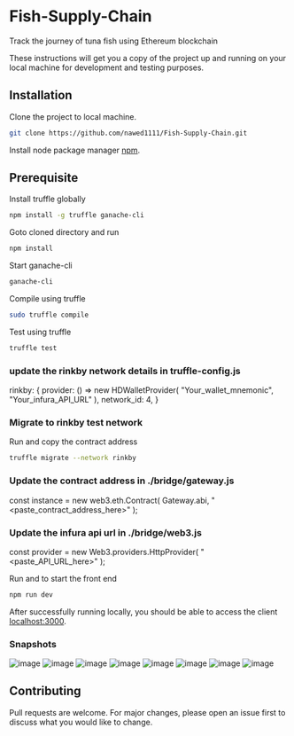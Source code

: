# Fish-Supply-Chain
Track the journey of tuna fish using Ethereum blockchain 

These instructions will get you a copy of the project up and running on your local machine for development and testing purposes.

## Installation

Clone the project to local machine.

```bash
git clone https://github.com/nawed1111/Fish-Supply-Chain.git
```

Install node package manager [npm](https://nodejs.org/en/download/).

## Prerequisite

Install truffle globally
```bash
npm install -g truffle ganache-cli
```
Goto cloned directory and run
```bash
npm install
```
Start ganache-cli
```bash
ganache-cli
```

Compile using truffle
```bash
sudo truffle compile
```

Test using truffle
```bash
truffle test
```

### update the rinkby network details in truffle-config.js
rinkby: {
      provider: () =>
        new HDWalletProvider(
          "Your_wallet_mnemonic",
          "Your_infura_API_URL"
        ),
      network_id: 4,
    }
    
### Migrate to rinkby test network
Run and copy the contract address
```bash
truffle migrate --network rinkby
```
### Update the contract address in ./bridge/gateway.js
const instance = new web3.eth.Contract(
  Gateway.abi,
  "<paste_contract_address_here>"
);

### Update the infura api url in ./bridge/web3.js
const provider = new Web3.providers.HttpProvider(
    "<paste_API_URL_here>"
  );
  
Run and to start the front end
```bash
npm run dev
```

After successfully running locally, you should be able to access the client [localhost:3000](http://127.0.0.1:3000/).

### Snapshots
![image](https://user-images.githubusercontent.com/32324785/148925120-10e99d6c-4b8b-4609-926d-5e99c3b4ff9c.png)
![image](https://user-images.githubusercontent.com/32324785/148925234-069cfb06-401c-4024-91aa-c002bb87b0e1.png)
![image](https://user-images.githubusercontent.com/32324785/148925351-82a460b2-e0c6-4ee7-a5ce-b9e0fb9bf562.png)
![image](https://user-images.githubusercontent.com/32324785/148925544-a64dc136-84e6-43d9-9f4c-ddd03bda9cb9.png)
![image](https://user-images.githubusercontent.com/32324785/148925616-460c68ca-ee37-4b62-aa45-6d0379521fda.png)
![image](https://user-images.githubusercontent.com/32324785/148925721-031a3c60-1117-4307-a1b5-2ca6708f51d1.png)
![image](https://user-images.githubusercontent.com/32324785/148925824-224cd1a9-31f9-4e1a-b50f-f2ff0da2d2c6.png)
![image](https://user-images.githubusercontent.com/32324785/148925954-7a9338e0-7c89-403a-9ee8-8aa706f188a5.png)



## Contributing

Pull requests are welcome. For major changes, please open an issue first to discuss what you would like to change.


